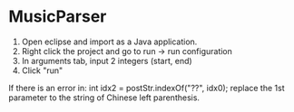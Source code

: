 MusicParser
===========
1. Open eclipse and import as a Java application.
2. Right click the project and go to run -> run configuration
3. In arguments tab, input 2 integers (start, end)
4. Click "run"

If there is an error in:
	int idx2 = postStr.indexOf("??", idx0);
replace the 1st parameter to the string of Chinese left parenthesis.
